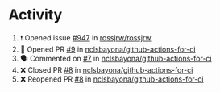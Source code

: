 # Activity
<!--START_SECTION:activity-->
1. ❗️ Opened issue [#947](https://github.com/rossjrw/rossjrw/issues/947) in [rossjrw/rossjrw](https://github.com/rossjrw/rossjrw)
2. 💪 Opened PR [#9](https://github.com/nclsbayona/github-actions-for-ci/pull/9) in [nclsbayona/github-actions-for-ci](https://github.com/nclsbayona/github-actions-for-ci)
3. 🗣 Commented on [#7](https://github.com/nclsbayona/github-actions-for-ci/issues/7) in [nclsbayona/github-actions-for-ci](https://github.com/nclsbayona/github-actions-for-ci)
4. ❌ Closed PR [#8](https://github.com/nclsbayona/github-actions-for-ci/pull/8) in [nclsbayona/github-actions-for-ci](https://github.com/nclsbayona/github-actions-for-ci)
5. ❌ Reopened PR [#8](https://github.com/nclsbayona/github-actions-for-ci/pull/8) in [nclsbayona/github-actions-for-ci](https://github.com/nclsbayona/github-actions-for-ci)
<!--END_SECTION:activity-->
